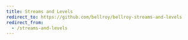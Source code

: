 ```yaml
---
title: Streams and Levels
redirect_to: https://github.com/bellroy/bellroy-streams-and-levels
redirect_from:
  - /streams-and-levels
---
```

